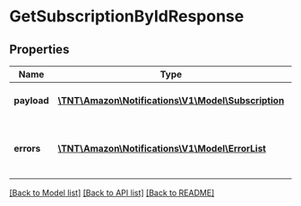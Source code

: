 # GetSubscriptionByIdResponse

## Properties
Name | Type | Description | Notes
------------ | ------------- | ------------- | -------------
**payload** | [**\TNT\Amazon\Notifications\V1\Model\Subscription**](Subscription.md) | The payload for the getSubscriptionById operation. | [optional] 
**errors** | [**\TNT\Amazon\Notifications\V1\Model\ErrorList**](ErrorList.md) | An unexpected condition occurred during the getSubscriptionById operation. | [optional] 

[[Back to Model list]](../README.md#documentation-for-models) [[Back to API list]](../README.md#documentation-for-api-endpoints) [[Back to README]](../README.md)


